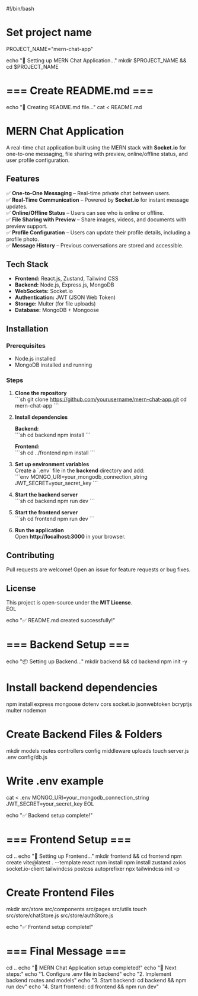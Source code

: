 #!/bin/bash

# Set project name
PROJECT_NAME="mern-chat-app"

echo "🚀 Setting up MERN Chat Application..."
mkdir $PROJECT_NAME && cd $PROJECT_NAME

# === Create README.md ===
echo "📝 Creating README.md file..."
cat <<EOL > README.md
# MERN Chat Application

A real-time chat application built using the MERN stack with **Socket.io** for one-to-one messaging, file sharing with preview, online/offline status, and user profile configuration.

## Features
✅ **One-to-One Messaging** – Real-time private chat between users.  
✅ **Real-Time Communication** – Powered by **Socket.io** for instant message updates.  
✅ **Online/Offline Status** – Users can see who is online or offline.  
✅ **File Sharing with Preview** – Share images, videos, and documents with preview support.  
✅ **Profile Configuration** – Users can update their profile details, including a profile photo.  
✅ **Message History** – Previous conversations are stored and accessible.  

## Tech Stack
- **Frontend:** React.js, Zustand, Tailwind CSS  
- **Backend:** Node.js, Express.js, MongoDB  
- **WebSockets:** Socket.io  
- **Authentication:** JWT (JSON Web Token)  
- **Storage:** Multer (for file uploads)  
- **Database:** MongoDB + Mongoose  

## Installation

### Prerequisites
- Node.js installed  
- MongoDB installed and running  

### Steps

1. **Clone the repository**  
   \`\`\`sh
   git clone https://github.com/yourusername/mern-chat-app.git
   cd mern-chat-app
   \`\`\`

2. **Install dependencies**  

   **Backend:**  
   \`\`\`sh
   cd backend
   npm install
   \`\`\`

   **Frontend:**  
   \`\`\`sh
   cd ../frontend
   npm install
   \`\`\`

3. **Set up environment variables**  
   Create a \`.env\` file in the **backend** directory and add:  
   \`\`\`env
   MONGO_URI=your_mongodb_connection_string
   JWT_SECRET=your_secret_key
   \`\`\`

4. **Start the backend server**  
   \`\`\`sh
   cd backend
   npm run dev
   \`\`\`

5. **Start the frontend server**  
   \`\`\`sh
   cd frontend
   npm run dev
   \`\`\`

6. **Run the application**  
   Open **http://localhost:3000** in your browser.  

## Contributing
Pull requests are welcome! Open an issue for feature requests or bug fixes.  

## License
This project is open-source under the **MIT License**.  
EOL

echo "✅ README.md created successfully!"

# === Backend Setup ===
echo "📦 Setting up Backend..."
mkdir backend && cd backend
npm init -y

# Install backend dependencies
npm install express mongoose dotenv cors socket.io jsonwebtoken bcryptjs multer nodemon

# Create Backend Files & Folders
mkdir models routes controllers config middleware uploads
touch server.js .env config/db.js

# Write .env example
cat <<EOL > .env
MONGO_URI=your_mongodb_connection_string
JWT_SECRET=your_secret_key
EOL

echo "✅ Backend setup complete!"

# === Frontend Setup ===
cd ..
echo "🎨 Setting up Frontend..."
mkdir frontend && cd frontend
npm create vite@latest . --template react
npm install
npm install zustand axios socket.io-client tailwindcss postcss autoprefixer
npx tailwindcss init -p

# Create Frontend Files
mkdir src/store src/components src/pages src/utils
touch src/store/chatStore.js src/store/authStore.js

echo "✅ Frontend setup complete!"

# === Final Message ===
cd ..
echo "🚀 MERN Chat Application setup completed!"
echo "📌 Next steps:"
echo "1. Configure .env file in backend"
echo "2. Implement backend routes and models"
echo "3. Start backend: cd backend && npm run dev"
echo "4. Start frontend: cd frontend && npm run dev"

